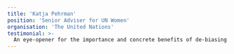 ```yaml
---
title: 'Katja Pehrman'
position: 'Senior Adviser for UN Women'
organisation: 'The United Nations'
testimonial: >-
  An eye-opener for the importance and concrete benefits of de-biasing and inclusion.
---
```


